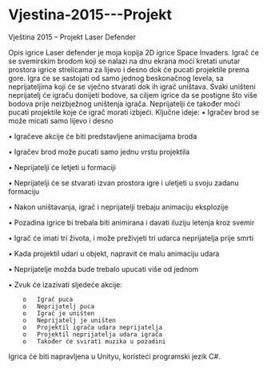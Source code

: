 # Vjestina-2015---Projekt

Vještina 2015 – Projekt
Laser Defender

Opis igrice
Laser defender je moja kopija 2D igrice Space Invaders. Igrač će se svemirskim brodom koji se nalazi na dnu ekrana moći kretati unutar prostora igrice strelicama za lijevo i desno dok će pucati projektile prema gore. Igra će se sastojati od samo jednog beskonačnog levela, sa neprijateljima koji će se vječno stvarati dok ih igrač uništava. Svaki uništeni neprijatelj će igraču donijeti bodove, sa ciljem igrice da se postigne što više bodova prije neizbježnog uništenja igrača. Neprijatelji će također moći pucati projektile koje će igrač morati izbjeći.
Ključne ideje:
•	Igračev brod se može micati samo lijevo i desno

•	Igračeve akcije će biti predstavljene animacijama broda

•	Igračev brod može pucati samo jednu vrstu projektila

•	Neprijatelji će letjeti u formaciji

•	Neprijatelji će se stvarati izvan prostora igre i uletjeti u svoju zadanu formaciju

•	Nakon uništavanja, igrač i neprijatelji trebaju animaciju eksplozije

•	Pozadina igrice bi trebala biti animirana i davati iluziju letenja kroz svemir

•	Igrač će imati tri života, i može preživjeti tri udarca neprijatelja prije smrti

•	Kada projektil udari u objekt, napravit će malu animaciju udara

•	Neprijatelje možda bude trebalo upucati više od jednom

•	Zvuk će izazivati sljedeće akcije:

		o	Igrač puca
		o	Neprijatelj puca
		o	Igrač je uništen
		o	Neprijatelj je uništen
		o	Projektil igrača udara neprijatelja
		o	Projektil neprijatelja udara igrača
		o	Također će svirati muzika u pozadini


Igrica će biti napravljena u Unityu, koristeći programski jezik C#.
